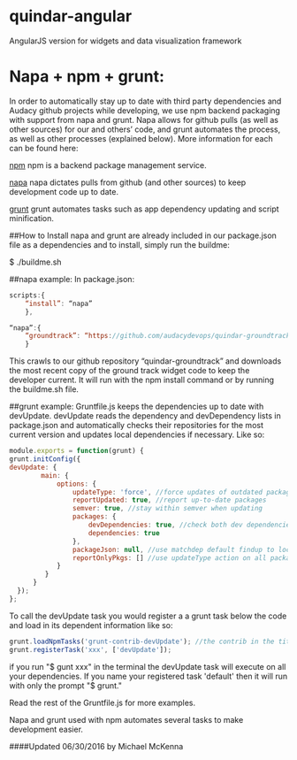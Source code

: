 # quindar-angular
AngularJS version for widgets and data visualization framework

# Napa + npm + grunt:

In order to automatically stay up to date with third party dependencies and Audacy github projects while developing, we use npm backend packaging with support from napa and grunt. Napa allows for github pulls (as well as other sources) for our and others’ code, and grunt automates the process, as well as other processes (explained below). More information for each can be found here:

[npm](https://www.npmjs.com/) npm is a backend package management service.

[napa](https://github.com/shama/napa) napa dictates pulls from github (and other sources) to keep development code up to date.

[grunt](http://gruntjs.com/) grunt automates tasks such as app dependency updating and script minification.

##How to Install
napa and grunt are already included in our package.json file as a dependencies and to install, simply run the buildme:

$ ./buildme.sh

##napa example:
In package.json:
```javascript
scripts:{
	“install”: “napa”
	},

“napa”:{
	“groundtrack”: “https://github.com/audacydevops/quindar-groundtrack"
	}
```
This crawls to our github repository “quindar-groundtrack” and downloads the most recent copy of the ground track widget code to keep the developer current. It will run with the npm install command or by running the buildme.sh file.

##grunt example:
Gruntfile.js keeps the dependencies up to date with devUpdate. devUpdate reads the dependency and devDependency lists in package.json and automatically checks their repositories for the most current version and updates local dependencies if necessary. Like so:
```javascript
module.exports = function(grunt) {
grunt.initConfig({
devUpdate: {
        main: {
            options: {
                updateType: 'force', //force updates of outdated packages
                reportUpdated: true, //report up-to-date packages
                semver: true, //stay within semver when updating
                packages: {
                    devDependencies: true, //check both dev dependencies and standard dependencies
                    dependencies: true
                },
                packageJson: null, //use matchdep default findup to locate package.json
                reportOnlyPkgs: [] //use updateType action on all packages
            }
         } 
      }
  });
};
```
To call the devUpdate task you would register a a grunt task below the code and load in its dependent information like so:
```javascript
grunt.loadNpmTasks('grunt-contrib-devUpdate'); //the contrib in the title means it came from the contibutor community.
grunt.registerTask('xxx', ['devUpdate']);
```
if you run "$ gunt xxx" in the terminal the devUpdate task will execute on all your dependencies. If you name your registered task 'default' then it will run with only the prompt "$ grunt."

Read the rest of the Gruntfile.js for more examples.

Napa and grunt used with npm automates several tasks to make development easier.

####Updated 06/30/2016 by Michael McKenna
